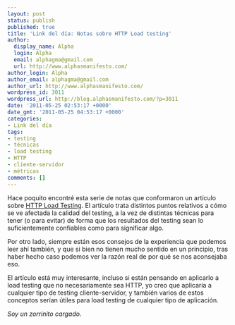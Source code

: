 ```yaml
---
layout: post
status: publish
published: true
title: 'Link del día: Notas sobre HTTP Load testing'
author:
  display_name: Alpha
  login: Alpha
  email: alphagma@gmail.com
  url: http://www.alphasmanifesto.com/
author_login: Alpha
author_email: alphagma@gmail.com
author_url: http://www.alphasmanifesto.com/
wordpress_id: 3011
wordpress_url: http://blog.alphasmanifesto.com/?p=3011
date: '2011-05-25 02:53:17 +0000'
date_gmt: '2011-05-25 04:53:17 +0000'
categories:
- Link del día
tags:
- testing
- técnicas
- load testing
- HTTP
- cliente-servidor
- métricas
comments: []
---
```


Hace poquito encontré esta serie de notas que conformaron un artículo sobre <a href="http://www.mnot.net/blog/2011/05/18/http_benchmark_rules">HTTP Load Testing</a>. El artículo trata distintos puntos relativos a cómo se ve afectada la calidad del testing, a la vez de distintas técnicas para tener (o para evitar) de forma que los resultados del testing sean lo suficientemente confiables como para significar algo.

Por otro lado, siempre están esos consejos de la experiencia que podemos leer ahí también, y que si bien no tienen mucho sentido en un principio, tras haber hecho caso podemos ver la razón real de por qué se nos aconsejaba eso.

El artículo está muy interesante, incluso si están pensando en aplicarlo a load testing que no necesariamente sea HTTP, yo creo que aplicaría a cualquier tipo de testing cliente-servidor, y también varios de estos conceptos serían útiles para load testing de cualquier tipo de aplicación.

_Soy un zorrinito cargado._
